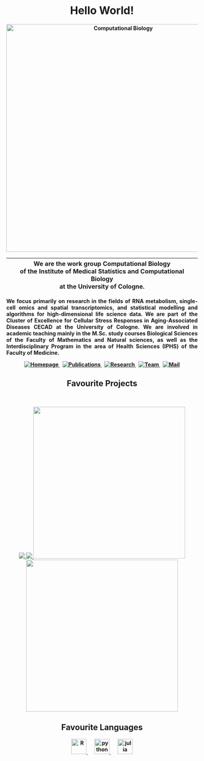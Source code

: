 <p>
  <h1 align="center"><b>Hello World!</h1><br\>
</p>
<p align="center">
  <a href="https://github.com/IMSBCompBio">
    <img alt="Computational Biology"
    src="https://user-images.githubusercontent.com/33025859/187664245-29563a7a-cd0f-4a04-8bbf-b61920d7d60d.png"
    width=600">
  </a>   
</p>

<div align="center">

| <img width=575/><br/>We are the work group Computational Biology<br/>of the Institute of Medical Statistics and Computational Biology<br/>at the University of Cologne.<br/><img width=575/> |
| --- |

</div>

<p align="justify">
We focus primarily on research in the fields of RNA metabolism, single-cell omics and spatial transcriptomics, and statistical modelling and algorithms for high-dimensional life science data. We are part of the Cluster of Excellence for Cellular Stress Responses in Aging-Associated Diseases CECAD at the University of Cologne. We are involved in academic teaching mainly in the M.Sc. study courses Biological Sciences of the Faculty of Mathematics and Natural sciences, as well as the Interdisciplinary Program in the area of Health Sciences (IPHS) of the Faculty of Medicine.
</p>

<p align="center">
  <a href="https://computationalbiology.uni-koeln.de/">
    <img src="https://img.shields.io/badge/homepage-6b9dd0?style=for-the-badge&logo=riseup&logoColor=white" alt="Homepage"/>
  </a>&nbsp;                                                                                 
  <a href="https://computationalbiology.uni-koeln.de/publications">
    <img src="https://img.shields.io/badge/publications-aa97d3?style=for-the-badge&logo=googlescholar&logoColor=white" alt="Publications"/>
  </a>&nbsp;                                                                                                                                         
   <a href="https://computationalbiology.uni-koeln.de/research">
    <img src="https://img.shields.io/badge/research-87d68a?style=for-the-badge&logo=googleanalytics&logoColor=white" alt="Research"/>
  </a>&nbsp;
  <a href="https://computationalbiology.uni-koeln.de/team">
    <img src="https://img.shields.io/badge/team-ffa55b?style=for-the-badge&logo=githubsponsors&logoColor=white" alt="Team"/>
  </a>&nbsp;                                                                                                                     
  <a href="mailto:imsb-kontakt@uni-koeln.de">
    <img src="https://img.shields.io/badge/mail-fd5a91?style=for-the-badge&logo=gmail&logoColor=white" alt="Mail"/>
  </a>
</p>

<h2 align="center">Favourite Projects</h2>
<br/>
<p align="center">
  <a href="https://github.com/VladaMilch/breedingCalculator">
    <img align="" src="https://github-readme-stats.vercel.app/api/pin/?username=VladaMilch&repo=breedingCalculator&theme=tokyonight" />
  </a>
  <a href="https://github.com/rfael0cm/RTIGER">
    <img align="" src="https://github-readme-stats.vercel.app/api/pin/?username=rfael0cm&repo=RTIGER&theme=tokyonight" />
  </a>
  <img width="400" src="https://user-images.githubusercontent.com/33025859/187691827-08a67f1c-2e8d-4bb6-a963-b8575d8a0cd3.jpg"/>
  <img width="400" src="https://user-images.githubusercontent.com/33025859/187689165-07746d12-e2b5-4186-85d0-dcb92dbb2146.jpg"/>
</p>                                                                                                                              

<h2 align="center">Favourite Languages</h2>
<p align="center">
  <a href="https://www.r-project.org/" target="_blank">
    <img src="https://cdn.jsdelivr.net/gh/devicons/devicon/icons/rstudio/rstudio-original.svg" alt="R" width="40" height="40"/>
  </a>&emsp;
  <a href="https://www.python.org/" target="_blank">
    <img src="https://cdn.jsdelivr.net/gh/devicons/devicon/icons/python/python-original.svg" alt="python" width="40" height="40"/>
  </a>&emsp;
  <a href="https://julialang.org/" target="_blank">
    <img src="https://cdn.jsdelivr.net/gh/devicons/devicon/icons/julia/julia-original.svg" alt="julia" width="40" height="40"/>      
  </a>
</p>

